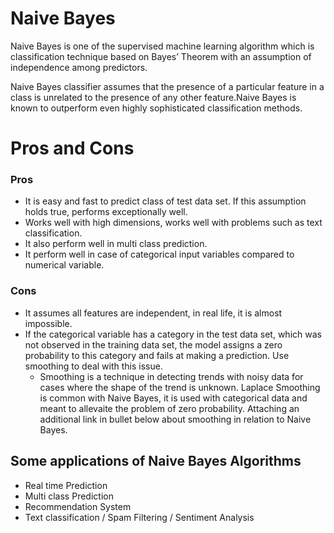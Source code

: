 # Naive Bayes 
Naive Bayes is one of the supervised machine learning algorithm which is classification technique based on Bayes’ Theorem with an assumption of independence among predictors.

Naive Bayes classifier assumes that the presence of a particular feature in a class is unrelated to the presence of any other feature.Naive Bayes is known to outperform even highly sophisticated classification methods.

# Pros and Cons

### Pros
- It is easy and fast to predict class of test data set. If this assumption holds true, performs exceptionally well.
- Works well with high dimensions, works well with problems such as text classification.
- It also perform well in multi class prediction.
- It perform well in case of categorical input variables compared to numerical variable.

### Cons
- It assumes all features are independent, in real life, it is almost impossible.
- If the categorical variable has a category in the test data set, which was not observed in the training data set, the model assigns a zero probability to this category and fails at making a prediction. Use smoothing to deal with this issue.
  - Smoothing is a technique in detecting trends with noisy data for cases where the shape of the trend is unknown. Laplace Smoothing is common with Naive Bayes, it is used with categorical data and meant to allevaite the problem of zero probability. Attaching an additional link in bullet below about smoothing in relation to Naive Bayes.

## Some applications of Naive Bayes Algorithms
- Real time Prediction
- Multi class Prediction
- Recommendation System
- Text classification / Spam Filtering / Sentiment Analysis
